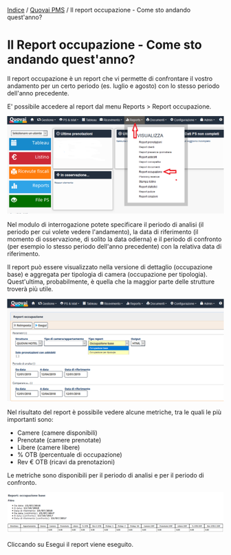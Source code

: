 [Indice](index.md) / [Quovai PMS](quovai-pms-it.md) / Il report occupazione - Come sto andando quest'anno?


# Il Report occupazione - Come sto andando quest'anno?

Il report occupazione è un report che vi permette di confrontare il vostro andamento per un certo periodo (es. luglio e agosto) con lo stesso periodo dell'anno precedente.

E' possibile accedere al report dal menu Reports > Report occupazione.

![](images/report-occupazione-001.png)

Nel modulo di interrogazione potete specificare il periodo di analisi (il periodo per cui volete vedere l'andamento), la data di riferimento (il momento di osservazione, di solito la data odierna) e il periodo di confronto (per esempio lo stesso periodo dell'anno precedente) con la relativa data di riferimento.

Il report può essere visualizzato nella versione di dettaglio (occupazione base) e aggregata per tipologia di camera (occupazione per tipologia). Quest'ultima, probabilmente, è quella che la maggior parte delle strutture troverà più utile.

![](images/report-occupazione-002.png)

Nel risultato del report è possibile vedere alcune metriche, tra le quali le più importanti sono:

-   Camere (camere disponibili)
-   Prenotate (camere prenotate)
-   Libere (camere libere)
-   % OTB (percentuale di occupazione)
-   Rev € OTB (ricavi da prenotazioni)

Le metriche sono disponibili per il periodo di analisi e per il periodo di confronto.

![](images/report-occupazione-003.png)

Cliccando su Esegui il report viene eseguito.